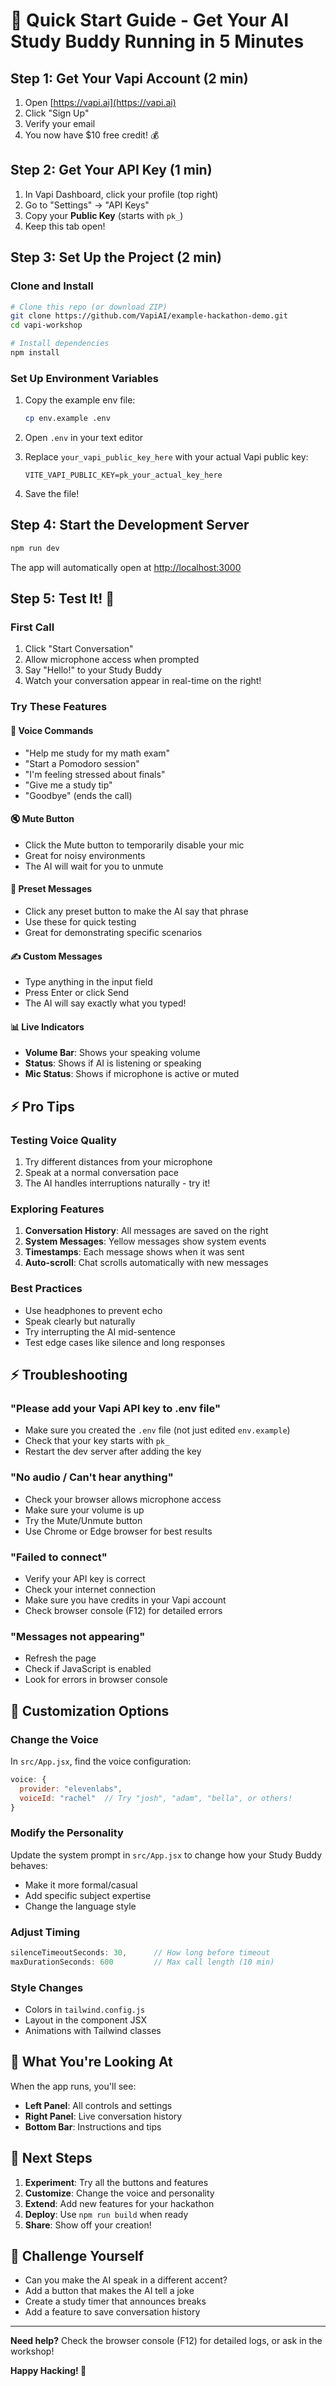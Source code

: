 # 🚀 Quick Start Guide - Get Your AI Study Buddy Running in 5 Minutes

## Step 1: Get Your Vapi Account (2 min)

1. Open [https://vapi.ai](https://vapi.ai)
2. Click "Sign Up"
3. Verify your email
4. You now have $10 free credit! 💰

## Step 2: Get Your API Key (1 min)

1. In Vapi Dashboard, click your profile (top right)
2. Go to "Settings" → "API Keys"
3. Copy your **Public Key** (starts with `pk_`)
4. Keep this tab open!

## Step 3: Set Up the Project (2 min)

### Clone and Install

```bash
# Clone this repo (or download ZIP)
git clone https://github.com/VapiAI/example-hackathon-demo.git
cd vapi-workshop

# Install dependencies
npm install
```

### Set Up Environment Variables

1. Copy the example env file:

   ```bash
   cp env.example .env
   ```

2. Open `.env` in your text editor
3. Replace `your_vapi_public_key_here` with your actual Vapi public key:

   ```
   VITE_VAPI_PUBLIC_KEY=pk_your_actual_key_here
   ```

4. Save the file!

## Step 4: Start the Development Server

```bash
npm run dev
```

The app will automatically open at <http://localhost:3000>

## Step 5: Test It! 🎉

### First Call

1. Click "Start Conversation"
2. Allow microphone access when prompted
3. Say "Hello!" to your Study Buddy
4. Watch your conversation appear in real-time on the right!

### Try These Features

#### 🎤 Voice Commands

- "Help me study for my math exam"
- "Start a Pomodoro session"
- "I'm feeling stressed about finals"
- "Give me a study tip"
- "Goodbye" (ends the call)

#### 🔇 Mute Button

- Click the Mute button to temporarily disable your mic
- Great for noisy environments
- The AI will wait for you to unmute

#### 💬 Preset Messages

- Click any preset button to make the AI say that phrase
- Use these for quick testing
- Great for demonstrating specific scenarios

#### ✍️ Custom Messages

- Type anything in the input field
- Press Enter or click Send
- The AI will say exactly what you typed!

#### 📊 Live Indicators

- **Volume Bar**: Shows your speaking volume
- **Status**: Shows if AI is listening or speaking
- **Mic Status**: Shows if microphone is active or muted

## ⚡ Pro Tips

### Testing Voice Quality

1. Try different distances from your microphone
2. Speak at a normal conversation pace
3. The AI handles interruptions naturally - try it!

### Exploring Features

1. **Conversation History**: All messages are saved on the right
2. **System Messages**: Yellow messages show system events
3. **Timestamps**: Each message shows when it was sent
4. **Auto-scroll**: Chat scrolls automatically with new messages

### Best Practices

- Use headphones to prevent echo
- Speak clearly but naturally
- Try interrupting the AI mid-sentence
- Test edge cases like silence and long responses

## ⚡ Troubleshooting

### "Please add your Vapi API key to .env file"

- Make sure you created the `.env` file (not just edited `env.example`)
- Check that your key starts with `pk_`
- Restart the dev server after adding the key

### "No audio / Can't hear anything"

- Check your browser allows microphone access
- Make sure your volume is up
- Try the Mute/Unmute button
- Use Chrome or Edge browser for best results

### "Failed to connect"

- Verify your API key is correct
- Check your internet connection
- Make sure you have credits in your Vapi account
- Check browser console (F12) for detailed errors

### "Messages not appearing"

- Refresh the page
- Check if JavaScript is enabled
- Look for errors in browser console

## 🎨 Customization Options

### Change the Voice

In `src/App.jsx`, find the voice configuration:

```javascript
voice: {
  provider: "elevenlabs",
  voiceId: "rachel"  // Try "josh", "adam", "bella", or others!
}
```

### Modify the Personality

Update the system prompt in `src/App.jsx` to change how your Study Buddy behaves:

- Make it more formal/casual
- Add specific subject expertise
- Change the language style

### Adjust Timing

```javascript
silenceTimeoutSeconds: 30,      // How long before timeout
maxDurationSeconds: 600         // Max call length (10 min)
```

### Style Changes

- Colors in `tailwind.config.js`
- Layout in the component JSX
- Animations with Tailwind classes

## 📁 What You're Looking At

When the app runs, you'll see:

- **Left Panel**: All controls and settings
- **Right Panel**: Live conversation history
- **Bottom Bar**: Instructions and tips

## 🚀 Next Steps

1. **Experiment**: Try all the buttons and features
2. **Customize**: Change the voice and personality
3. **Extend**: Add new features for your hackathon
4. **Deploy**: Use `npm run build` when ready
5. **Share**: Show off your creation!

## 🎯 Challenge Yourself

- Can you make the AI speak in a different accent?
- Add a button that makes the AI tell a joke
- Create a study timer that announces breaks
- Add a feature to save conversation history

---

**Need help?** Check the browser console (F12) for detailed logs, or ask in the workshop!

**Happy Hacking! 🚀**
